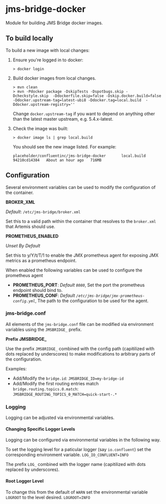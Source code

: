 # jms-bridge-docker

Module for building JMS Bridge docker images.

## To build locally

To build a new image with local changes:

1. Ensure you're logged in to docker:
    ```
    > docker login
    ```

1. Build docker images from local changes.
    ```
    > mvn clean
    > mvn -Pdocker package -DskipTests -Dspotbugs.skip -Dcheckstyle.skip  -Ddockerfile.skip=false -Dskip.docker.build=false -Ddocker.upstream-tag=latest-ubi8 -Ddocker.tag=local.build  -Ddocker.upstream-registry=''
    ```
   Change `docker.upstream-tag` if you want to depend on anything other than the latest master upstream, e.g. 5.4.x-latest.

1. Check the image was built:
    ```
    > docker image ls | grep local.build
    ```
    You should see the new image listed. For example:

    ```
    placeholder/confluentinc/jms-bridge-docker       local.build   94210cd14384   About an hour ago   716MB
    ```
   
## Configuration

Several environment variables can be used to modify the configuration of the container.

**BROKER_XML**

*Default*: `/etc/jms-bridge/broker.xml`

Set this to a valid path within the container that resolves to the `broker.xml` that Artemis should use.

**PROMETHEUS_ENABLED**

*Unset By Default*

Set this to y/Y/t/T/1 to enable the JMX prometheus agent for exposing JMX metrics as a prometheus endpoint.

When enabled the following variables can be used to configure the prometheus agent

 * **PROMETHEUS_PORT**: *Default `8080`*, Set the port the prometheus endpoint should bind to.
 * **PROMETHEUS_CONF**: *Default `/etc/jms-bridge/jmx-prometheus-config.yml`*, The path to the configuration to be used for the agent.

### jms-bridge.conf

All elements of the `jms-bridge.conf` file can be modified via environment variables using the `JMSBRIDGE_` prefix.

**Prefix JMSBRIDGE_**

Use the prefix `JMSBRIDGE_` combined with the config path (capitilized with dots replaced by underscores) to make modifications to arbitrary parts of the configuration.
 
Examples:

 * Add/Modify the `bridge.id`: `JMSBRIDGE_ID=my-bridge-id`
 * Add/Modify the first routing entries match `bridge.routing.topics.0.match`: `JMSBRIDGE_ROUTING_TOPICS_0_MATCH=quick-start-.*`

### Logging

Logging can be adjusted via environmental variables.

#### Changing Specific Logger Levels

Logging can be configured via environmental variables in the following way.

To set the logging level for a paticular logger (say `io.confluent`) set the corresponding environment variable.
```LOG_IO_CONFLUENT=INFO```

The prefix `LOG_` combined with the logger name (capitilized with dots replaced by underscores).

#### Root Logger Level

To change this from the default of `WARN` set the environmental variable `LOGROOT` to the level desired.
```LOGROOT=INFO```




